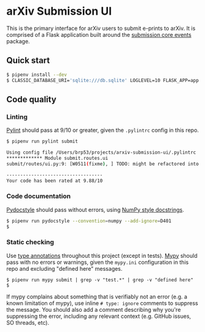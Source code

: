# arXiv Submission UI

This is the primary interface for arXiv users to submit e-prints to arXiv.
It is comprised of a Flask application built around the [submission core
events](https://github.com/cul-it/arxiv-submission-core) package.

## Quick start

```bash
$ pipenv install --dev
$ CLASSIC_DATABASE_URI='sqlite:///db.sqlite' LOGLEVEL=10 FLASK_APP=app.py FLASK_DEBUG=1 pipenv run flask run
```
## Code quality

### Linting

[Pylint](https://github.com/PyCQA/pylint) should pass at 9/10 or greater, given
the ``.pylintrc`` config in this repo.

```bash
$ pipenv run pylint submit

Using config file /Users/brp53/projects/arxiv-submission-ui/.pylintrc
************* Module submit.routes.ui
submit/routes/ui.py:9: [W0511(fixme), ] TODO: might be refactored into a series of macros and fewer single-page

-----------------------------------
Your code has been rated at 9.88/10
```

### Code documentation

[Pydocstyle](https://github.com/PyCQA/pydocstyle) should pass without errors,
using [NumPy style
docstrings](http://www.sphinx-doc.org/en/master/ext/example_numpy.html).

```bash
$ pipenv run pydocstyle --convention=numpy --add-ignore=D401
$
```

### Static checking

Use [type annotations](https://docs.python.org/3/library/typing.html)
throughout this project (except in tests). [Mypy](http://mypy-lang.org/) should
pass with no errors or warnings, given the ``mypy.ini`` configuration in this
repo and excluding "defined here" messages.

```
$ pipenv run mypy submit | grep -v "test.*" | grep -v "defined here"
$
```

If mypy complains about something that is verifiably not an error (e.g. a
known limitation of mypy), use inline ``# type: ignore`` comments to suppress
the message. You should also add a comment describing why you're suppressing
the error, including any relevant context (e.g. GitHub issues, SO threads,
etc).
